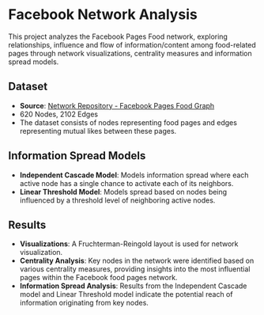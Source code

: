 # Facebook Network Analysis

This project analyzes the Facebook Pages Food network, exploring relationships, influence and flow of information/content among food-related pages through network visualizations, centrality measures and information spread models.

## Dataset
- **Source**: [Network Repository - Facebook Pages Food Graph](https://networkrepository.com/fb-pages-food.php)
- 620 Nodes, 2102 Edges
- The dataset consists of nodes representing food pages and edges representing mutual likes between these pages.

## Information Spread Models
- **Independent Cascade Model**: Models information spread where each active node has a single chance to activate each of its neighbors.
- **Linear Threshold Model**: Models spread based on nodes being influenced by a threshold level of neighboring active nodes.

## Results
- **Visualizations**: A Fruchterman-Reingold layout is used for network visualization.
- **Centrality Analysis**: Key nodes in the network were identified based on various centrality measures, providing insights into the most influential pages within the Facebook food pages network.
- **Information Spread Analysis**: Results from the Independent Cascade model and Linear Threshold model indicate the potential reach of information originating from key nodes.
